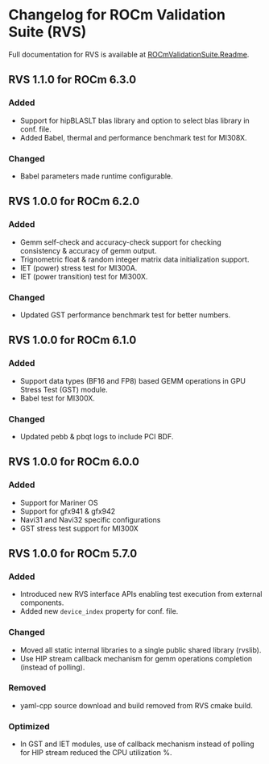 # Changelog for ROCm Validation Suite (RVS)

Full documentation for RVS is available at [ROCmValidationSuite.Readme](https://github.com/ROCm/ROCmValidationSuite).

## RVS 1.1.0 for ROCm 6.3.0

### Added

- Support for hipBLASLT blas library and option to select blas library in conf. file.
- Added Babel, thermal and performance benchmark test for MI308X.

### Changed

- Babel parameters made runtime configurable.

## RVS 1.0.0 for ROCm 6.2.0

### Added

- Gemm self-check and accuracy-check support for checking consistency & accuracy of gemm output.
- Trignometric float & random integer matrix data initialization support.
- IET (power) stress test for MI300A.
- IET (power transition) test for MI300X.

### Changed

- Updated GST performance benchmark test for better numbers.

## RVS 1.0.0 for ROCm 6.1.0

### Added

- Support data types (BF16 and FP8) based GEMM operations in GPU Stress Test (GST) module.
- Babel test for MI300X.

### Changed

- Updated pebb & pbqt logs to include PCI BDF.

## RVS 1.0.0 for ROCm 6.0.0

### Added

- Support for Mariner OS
- Support for gfx941 & gfx942
- Navi31 and Navi32 specific configurations
- GST stress test support for MI300X

## RVS 1.0.0 for ROCm 5.7.0

### Added

- Introduced new RVS interface APIs enabling test execution from external components.
- Added new `device_index` property for conf. file.

### Changed

- Moved all static internal libraries to a single public shared library (rvslib).
- Use HIP stream callback mechanism for gemm operations completion (instead of polling).

### Removed

- yaml-cpp source download and build removed from RVS cmake build.

### Optimized

- In GST and IET modules, use of callback mechanism instead of polling for HIP stream reduced the CPU utilization %.
